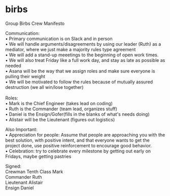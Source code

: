 # birbs

Group Birbs Crew Manifesto

Communication:
<br> •    Primary communication is on Slack and in person 
<br> •    We will handle arguments/disagreements by using our leader (Ruth) as a mediator, where we just make a majority rules type agreement
<br> •    We will add a stand-up meeetings to the beginning of open work times. 
<br> •    We will also treat Friday like a full work day, and stay as late as possible as needed
<br> •    Asana will be the way that we assign roles and make sure everyone is pulling their weight
<br> •    We will be motivated to follow the rules because of mutually assured destruction (we all win/lose together)
<br> <br>
Roles:
<br>•    Mark is the Chief Engineer (takes lead on coding)
<br>•    Ruth is the Commander (team lead, organizes stuff)
<br>•    Daniel is the Ensign/Gofer(fills in the blanks of what's needs doing)
<br>•    Alistair will be the Lieutenant  (figures out logistics)

Also Important:
<br>•    Appreciation for people: Assume that people are approaching you with the best solution, with positive 
intent, and that everyone wants to get the project done, use positive reinforcement to encourage good behavior.
<br>•    Celebration: try to celebrate every milestone by getting out early on Fridays, maybe getting pastries

Signed:
<br>Crewman Tenth Class Mark
<br>Commander Ruth
<br>Lieutenant Alistair
<br>Ensign Daniel